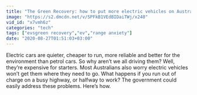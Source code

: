 ```yaml
---
title: "The Green Recovery: how to put more electric vehicles on Australia's roads \u2013 video"
image: "https://s2.dmcdn.net/v/SPFkB1VEdBIDaiTWj/x240"
vid_id: "x7vmh6z"
categories: "tech"
tags: ["evsgreen recovery","ev","range anxiety"]
date: "2020-08-27T01:51:03+03:00"
---
```

Electric cars are quieter, cheaper to run, more reliable and better for the environment than petrol cars. So why aren’t we all driving them? Well, they’re expensive for starters. Most Australians also worry electric vehicles won’t get them where they need to go. What happens if you run out of charge on a busy highway, or halfway to work? The government could easily address these problems. Here’s how.
